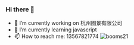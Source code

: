 ### Hi there 👋
- 🔭 I’m currently working on 杭州图景有限公司
- 🌱 I’m currently learning javascript
- 📫 How to reach me: 13567821774
![booms21](https://github-readme-stats.vercel.app/api?username=qjd-yyds&show_icons=true&include_all_commits=true?count_private=true?include_all_commits=true&theme=vue)
